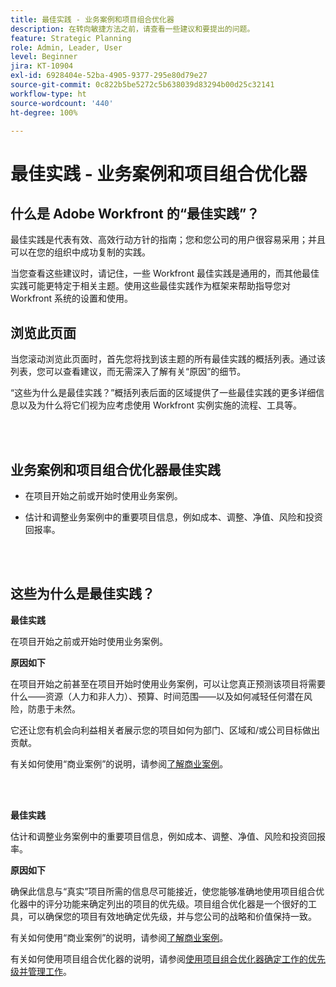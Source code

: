 ```yaml
---
title: 最佳实践 - 业务案例和项目组合优化器
description: 在转向敏捷方法之前，请查看一些建议和要提出的问题。
feature: Strategic Planning
role: Admin, Leader, User
level: Beginner
jira: KT-10904
exl-id: 6928404e-52ba-4905-9377-295e80d79e27
source-git-commit: 0c822b5be5272c5b638039d83294b00d25c32141
workflow-type: ht
source-wordcount: '440'
ht-degree: 100%

---
```


# 最佳实践 - 业务案例和项目组合优化器

## 什么是 Adobe Workfront 的“最佳实践”？

最佳实践是代表有效、高效行动方针的指南；您和您公司的用户很容易采用；并且可以在您的组织中成功复制的实践。

当您查看这些建议时，请记住，一些 Workfront 最佳实践是通用的，而其他最佳实践可能更特定于相关主题。使用这些最佳实践作为框架来帮助指导您对 Workfront 系统的设置和使用。

## 浏览此页面

当您滚动浏览此页面时，首先您将找到该主题的所有最佳实践的概括列表。通过该列表，您可以查看建议，而无需深入了解有关“原因”的细节。

“这些为什么是最佳实践？”概括列表后面的区域提供了一些最佳实践的更多详细信息以及为什么将它们视为应考虑使用 Workfront 实例实施的流程、工具等。

</br>
</br>

## 业务案例和项目组合优化器最佳实践

* 在项目开始之前或开始时使用业务案例。

* 估计和调整业务案例中的重要项目信息，例如成本、调整、净值、风险和投资回报率。

</br>
</br>

## 这些为什么是最佳实践？

**最佳实践**

在项目开始之前或开始时使用业务案例。

**原因如下**

在项目开始之前甚至在项目开始时使用业务案例，可以让您真正预测该项目将需要什么——资源（人力和非人力）、预算、时间范围——以及如何减轻任何潜在风险，防患于未然。

它还让您有机会向利益相关者展示您的项目如何为部门、区域和/或公司目标做出贡献。

有关如何使用“商业案例”的说明，请参阅[了解商业案例](https://experienceleague.adobe.com/docs/workfront-learn/tutorials-workfront/manage-work/portfolios/introduction-to-the-business-case.html)。

</br>
</br>

**最佳实践**

估计和调整业务案例中的重要项目信息，例如成本、调整、净值、风险和投资回报率。

**原因如下**

确保此信息与“真实”项目所需的信息尽可能接近，使您能够准确地使用项目组合优化器中的评分功能来确定列出的项目的优先级。项目组合优化器是一个很好的工具，可以确保您的项目有效地确定优先级，并与您公司的战略和价值保持一致。

有关如何使用“商业案例”的说明，请参阅[了解商业案例](https://experienceleague.adobe.com/docs/workfront-learn/tutorials-workfront/manage-work/portfolios/introduction-to-the-business-case.html)。

有关如何使用项目组合优化器的说明，请参阅[使用项目组合优化器确定工作的优先级并管理工作](https://experienceleague.adobe.com/docs/workfront-learn/tutorials-workfront/manage-work/portfolios/prioritize-and-manage-work-with-portfolios.html)。

